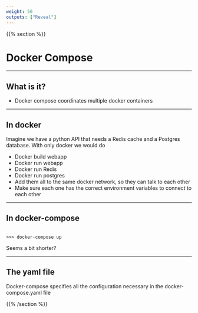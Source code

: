```yaml
---
weight: 50
outputs: ["Reveal"]
---
```


{{% section %}}

# Docker Compose

---

## What is it?

- Docker compose coordinates multiple docker containers

--- 

## In docker

Imagine we have a python API that needs a Redis cache and a Postgres database. With only docker we would do

<ul>
<li class="fragment">Docker build webapp</li>
<li class="fragment">Docker run webapp</li>
<li class="fragment">Docker run Redis</li>
<li class="fragment">Docker run postgres</li>
<li class="fragment">Add them all to the same docker network, so they can talk to each other</li>
<li class="fragment">Make sure each one has the correct environment variables to connect to each other</li>

</ul>

---

## In docker-compose

<pre class="fragment"><code data-trim class="bash">
>>> docker-compose up
</code></pre>

<p class="fragment">Seems a bit shorter?</p>

---

## The yaml file

Docker-compose specifies all the configuration necessary in the docker-compose.yaml file

{{% /section %}}